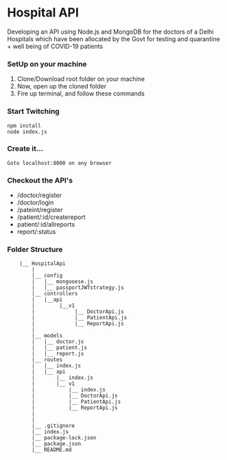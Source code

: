 
# Hospital API

Developing an API using Node.js and MongoDB for the doctors of a Delhi Hospitals which have been allocated by the Govt for testing and quarantine + well being of COVID-19 patients

### SetUp on your machine

1. Clone/Download root folder on your machine
2. Now, open up the cloned folder
3. Fire up terminal, and follow these commands

### Start Twitching
```
npm install
node index.js
```
### Create it...
    Goto localhost:8000 on any browser

### Checkout the API's
- /doctor/register
- /doctor/login
- /pateint/register
- /patient/:id/createreport
- patient/:id/allreports
- report/:status

### Folder Structure
```
    |__ HospitalApi
        |
        |__ config
        |   |__ mongooese.js
        |   |__ passportJWTstrategy.js
        |__ controllers
        |   |__api
        |        |__v1
        |             |__ DoctorApi.js
        |             |__ PatientApi.js
        |             |__ ReportApi.js
        |
        |__ models
        |   |__ doctor.js
        |   |__ patient.js
        |   |__ report.js
        |__ routes
        |   |__ index.js
        |   |__ api
        |       |__ index.js
        |       |__ v1
        |           |__ index.js
        |           |__ DoctorApi.js
        |           |__ PatientApi.js
        |           |__ ReportApi.js
        |
        |
        |__ .gitignore
        |__ index.js
        |__ package-lock.json
        |__ package.json
        |__ README.md

```
